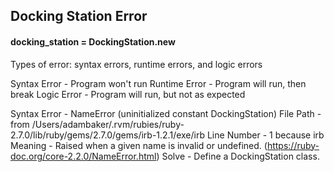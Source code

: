 ## Docking Station Error
#### docking_station = DockingStation.new
Types of error: syntax errors, runtime errors, and logic errors

Syntax Error - Program won't run
Runtime Error - Program will run, then break
Logic Error - Program will run, but not as expected

Syntax Error - NameError (uninitialized constant DockingStation)
File Path - from /Users/adambaker/.rvm/rubies/ruby-2.7.0/lib/ruby/gems/2.7.0/gems/irb-1.2.1/exe/irb
Line Number - 1 because irb
Meaning - Raised when a given name is invalid or undefined. (https://ruby-doc.org/core-2.2.0/NameError.html)
Solve - Define a DockingStation class.
